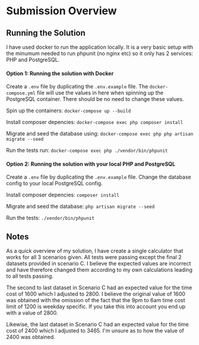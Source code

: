 # Submission Overview

## Running the Solution
I have used docker to run the application locally. It is a very basic setup with the minumum needed to run phpunit (no nginx etc) so it only has 2 services: PHP and PostgreSQL.

#### Option 1: Running the solution with Docker
Create a `.env` file by duplicating the `.env.example` file. The `docker-compose.yml` file will use the values in here when spinning up the PostgreSQL container. There should be no need to change these values.

Spin up the containers:
`docker-compose up --build`

Install composer depencies:
`docker-compose exec php composer install`

Migrate and seed the database using:
`docker-compose exec php php artisan migrate --seed`

Run the tests run:
`docker-compose exec php ./vendor/bin/phpunit`

#### Option 2: Running the solution with your local PHP and PostgreSQL
Create a `.env` file by duplicating the `.env.example` file. Change the database config to your local PostgreSQL config.

Install composer depencies:
`composer install`

Migrate and seed the database:
`php artisan migrate --seed`

Run the tests:
`./vendor/bin/phpunit`

## Notes
As a quick overview of my solution, I have create a single calculator that works for all 3 scenarios given. All tests were passing except the final 2 datasets provided in scenario C. I believe the expected values are incorrect and have therefore changed them according to my own calculations leading to all tests passing.

The second to last dataset in Scenario C had an expected value for the time cost of 1600 which I adjusted to 2800. I believe the original value of 1600 was obtained with the omission of the fact that the 9pm to 6am time cost limit of 1200 is weekday specific. If you take this into account you end up with a value of 2800.

 Likewise, the last dataset in Scenario C had an expected value for the time cost of 2400 which I adjusted to 3465. I'm unsure as to how the value of 2400 was obtained.